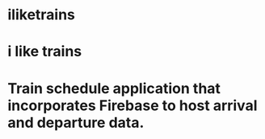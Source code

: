 # iliketrains
# i like trains
# Train schedule application that incorporates Firebase to host arrival and departure data.
